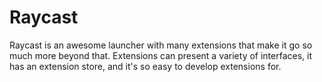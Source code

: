 # Raycast

Raycast is an awesome launcher with many extensions that make it go so much more beyond that. Extensions can present a variety of interfaces, it has an extension store, and it's so easy to develop extensions for.
